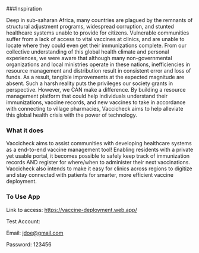 ###Inspiration

Deep in sub-saharan Africa, many countries are plagued by the remnants of structural adjustment programs, widespread corruption, and stunted healthcare systems unable to provide for citizens. Vulnerable communities suffer from a lack of access to vital vaccines at clinics, and are unable to locate where they could even get their immunizations complete. From our collective understanding of this global health climate and personal experiences, we were aware that although many non-governmental organizations and local ministries operate in these nations, inefficiencies in resource management and distribution result in consistent error and loss of funds. As a result, tangible improvements at the expected magnitude are absent. Such a harsh reality puts the privileges our society grants in perspective. However, we CAN make a difference. By building a resource management platform that could help individuals understand their immunizations, vaccine records, and new vaccines to take in accordance with connecting to village pharmacies, Vaccicheck aims to help alleviate this global health crisis with the power of technology.

### What it does

Vaccicheck aims to assist communities with developing healthcare systems as a end-to-end vaccine management tool! Enabling residents with a private yet usable portal, it becomes possible to safely keep track of immunization records AND register for where/when to administer their next vaccinations. Vaccicheck also intends to make it easy for clinics across regions to digitize and stay connected with patients for smarter, more efficient vaccine deployment. 

### To Use App
Link to access: https://vaccine-deployment.web.app/

Test Account:

Email: jdoe@gmail.com

Password: 123456